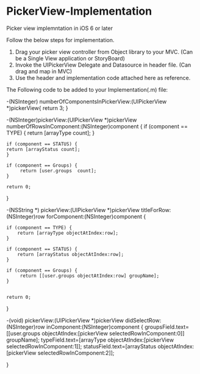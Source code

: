 PickerView-Implementation
=========================
Picker view implemntation in iOS 6 or later

Follow the below steps for implementation.

1. Drag your picker view controller from Object library to your MVC. (Can be a Single View application or StoryBoard)
2. Invoke the UIPickerView Delegate and Datasource in header file. (Can drag and map in MVC)
3. Use the header and implementation code attached here as reference.



The Following code to be added to your Implementation(.m) file:

-(NSInteger) numberOfComponentsInPickerView:(UIPickerView *)pickerView{
    return 3;
}

-(NSInteger)pickerView:(UIPickerView *)pickerView numberOfRowsInComponent:(NSInteger)component
{
    if (component == TYPE) {
        return [arrayType count];
    }
    
    if (component == STATUS) {
    return [arrayStatus count];
    }
    
    if (component == Groups) {
         return [user.groups  count];
    }
    
    return 0;
}

-(NSString *) pickerView:(UIPickerView *)pickerView titleForRow:(NSInteger)row forComponent:(NSInteger)component
{
    
    if (component == TYPE) {
        return [arrayType objectAtIndex:row];
    }
    
    if (component == STATUS) {
        return [arrayStatus objectAtIndex:row];
    }
    
    if (component == Groups) {
         return [[user.groups objectAtIndex:row] groupName]; 
    }
   
    
    return 0;
}

-(void) pickerView:(UIPickerView *)pickerView didSelectRow:(NSInteger)row inComponent:(NSInteger)component
{
    groupsField.text=[[user.groups objectAtIndex:[pickerView selectedRowInComponent:0]] groupName];
    typeField.text=[arrayType objectAtIndex:[pickerView selectedRowInComponent:1]];
    statusField.text=[arrayStatus objectAtIndex:[pickerView selectedRowInComponent:2]];
    
}
